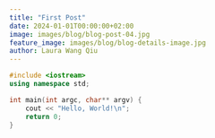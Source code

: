 ```yaml
---
title: "First Post"
date: 2024-01-01T00:00:00+02:00
image: images/blog/blog-post-04.jpg
feature_image: images/blog/blog-details-image.jpg
author: Laura Wang Qiu
---
```



```cpp
#include <iostream>
using namespace std;

int main(int argc, char** argv) {
    cout << "Hello, World!\n";
    return 0;
}
```

```csharp
```